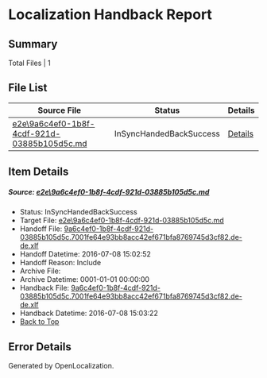 # <a name='report-top'></a> Localization Handback Report

## Summary
 Total Files | 1

## File List
 Source File | Status | Details 
 ----------- | ------ | ------- 
 [e2e\9a6c4ef0-1b8f-4cdf-921d-03885b105d5c.md](https://github.com/OpenLocalizationTestOrg/oltest/blob/ca477aed2feaa0d991e4abe230180ebdb9ab5ee4/e2e/9a6c4ef0-1b8f-4cdf-921d-03885b105d5c.md) | InSyncHandedBackSuccess | [Details](#60e345e53bd73a81a72dd95c120522c723811a1a1)

## Item Details
##### <a name='60e345e53bd73a81a72dd95c120522c723811a1a1'></a> Source: [e2e\9a6c4ef0-1b8f-4cdf-921d-03885b105d5c.md](https://github.com/OpenLocalizationTestOrg/oltest/blob/ca477aed2feaa0d991e4abe230180ebdb9ab5ee4/e2e/9a6c4ef0-1b8f-4cdf-921d-03885b105d5c.md)
* Status: InSyncHandedBackSuccess
* Target File: [e2e\9a6c4ef0-1b8f-4cdf-921d-03885b105d5c.md](https://github.com/OpenLocalizationTestOrg/oltest-dede-fly/blob/17dfdf494143c88bc9ed9fd1a1e04672d91897b3/e2e/9a6c4ef0-1b8f-4cdf-921d-03885b105d5c.md)
* Handoff File: [9a6c4ef0-1b8f-4cdf-921d-03885b105d5c.7001fe64e93bb8acc42ef671bfa8769745d3cf82.de-de.xlf](https://github.com/OpenLocalizationTestOrg/olhandoff-e2e/blob/70b8ee3af60873963cf66db36ab2d34541b74461/ol-handoff/OpenLocalizationTestOrg/oltest-dede-fly/ci/ht/9a6c4ef0-1b8f-4cdf-921d-03885b105d5c.7001fe64e93bb8acc42ef671bfa8769745d3cf82.de-de.xlf)
* Handoff Datetime: 2016-07-08 15:02:52
* Handoff Reason: Include
* Archive File: 
* Archive Datetime: 0001-01-01 00:00:00
* Handback File: [9a6c4ef0-1b8f-4cdf-921d-03885b105d5c.7001fe64e93bb8acc42ef671bfa8769745d3cf82.de-de.xlf](https://github.com/OpenLocalizationTestOrg/olhandback-e2e/blob/cae23a66b906bdb7cd50241190f6be2426dbab74/ol-handback/OpenLocalizationTestOrg/oltest-dede-fly/ci/ht/9a6c4ef0-1b8f-4cdf-921d-03885b105d5c.7001fe64e93bb8acc42ef671bfa8769745d3cf82.de-de.xlf)
* Handback Datetime: 2016-07-08 15:03:22
* [Back to Top](#report-top)


## Error Details

Generated by OpenLocalization.
